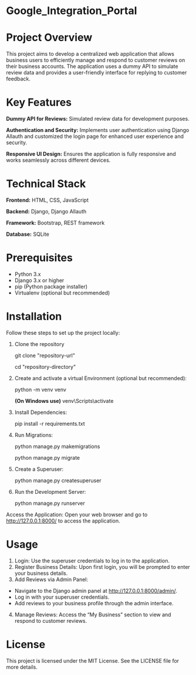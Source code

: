 # Google_Integration_Portal


 # Project Overview

 This project aims to develop a centralized web application that allows business users to efficiently manage and respond to customer reviews on their business accounts. The application uses a dummy API to simulate review data and provides a user-friendly interface for replying to customer feedback.

# Key Features

**Dummy API for Reviews:** Simulated review data for development purposes.

**Authentication and Security:** Implements user authentication using Django Allauth and customized the login page for enhanced user experience and security.

**Responsive UI Design:** Ensures the application is fully responsive and works seamlessly across different devices.

# Technical Stack

**Frontend:** HTML, CSS, JavaScript

**Backend:** Django, Django Allauth

**Framework:** Bootstrap, REST framework

**Database:** SQLite

# Prerequisites
* Python 3.x
* Django 3.x or higher
* pip (Python package installer)
* Virtualenv (optional but recommended)

# Installation
   
  Follow these steps to set up the project locally:

1. Clone the repository

   git clone "repository-url"

   cd "repository-directory"

3. Create and activate a virtual Environment (optional but recommended):

     python -m venv venv
   
     **(On Windows use)** venv\Scripts\activate

3. Install Dependencies:
   
   pip install -r requirements.txt

5. Run Migrations:
   
   python manage.py makemigrations
   
   python manage.py migrate

7. Create a Superuser:
   
   python manage.py createsuperuser

9. Run the Development Server:
    
   python manage.py runserver

Access the Application: Open your web browser and go to http://127.0.0.1:8000/ to access the application.

# Usage
1. Login: Use the superuser credentials to log in to the application.
2. Register Business Details: Upon first login, you will be prompted to enter your business details.
3. Add Reviews via Admin Panel:
  * Navigate to the Django admin panel at http://127.0.0.1:8000/admin/.
  *  Log in with your superuser credentials.
  *  Add reviews to your business profile through the admin interface.
4. Manage Reviews: Access the “My Business” section to view and respond to customer reviews.

# License
This project is licensed under the MIT License. See the LICENSE file for more details.
